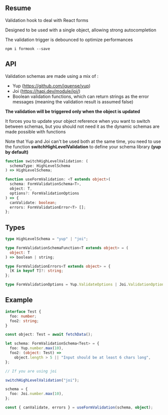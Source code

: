 ## Resume

Validation hook to deal with React forms

Designed to be used with a single object, allowing strong autocompletion

The validation trigger is debounced to optimize performances

`npm i formook --save`

## API

Validation schemas are made using a mix of :

- Yup (https://github.com/jquense/yup)
- Joi (https://hapi.dev/module/joi/)
- Boolean validation functions, which can return strings as the error messages (meaning the validation result is assumed false)

**The validation will be triggered only when the object is updated**

It forces you to update your object reference when you want to switch between schemas, but you should not need it as the dynamic schemas are made possible with functions

Note that Yup and Joi can't be used both at the same time, you need to use the function **switchHighLevelValidation** to define your schema library **(yup by default)**

```typescript
function switchHighLevelValidation: (
  schemaType: HighLevelSchema
) => HighLevelSchema;

function useFormValidation: <T extends object>(
  schema: FormValidationSchema<T>,
  object: T,
  options?: FormValidationOptions
) => {
  canValidate: boolean;
  errors: FormValidationError<T> [];
};
```

## Types

```typescript
type HighLevelSchema = "yup" | "joi";

type FormValidationSchemaFunction<T extends object> = (
  object: T
) => boolean | string;

type FormValidationErrors<T extends object> = {
  [K in keyof T]?: string;
};

type FormValidationOptions = Yup.ValidateOptions | Joi.ValidationOptions;
```

## Example

```typescript
interface Test {
  foo: number;
  foo2: string;
}

const object: Test = await fetchData();

let schema: FormValidationSchema<Test> = {
  foo: Yup.number.max(10),
  foo2: (object: Test) =>
    object.length > 5 || "Input should be at least 6 chars long",
};

// If you are using joi

switchHighLevelValidation("joi");

schema = {
  foo: Joi.number.max(10),
};

const { canValidate, errors } = useFormValidation(schema, object);
```
